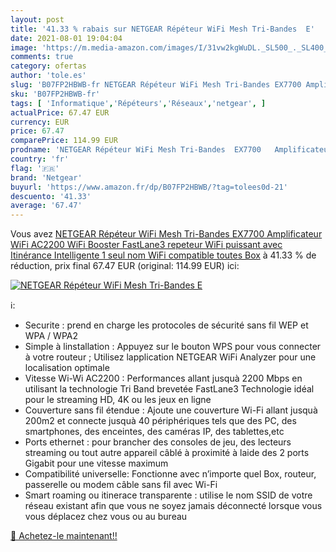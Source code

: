 ```yaml
---
layout: post
title: '41.33 % rabais sur NETGEAR Répéteur WiFi Mesh Tri-Bandes  E'
date: 2021-08-01 19:04:04
image: 'https://m.media-amazon.com/images/I/31vw2kgWuDL._SL500_._SL400_.jpg'
comments: true
category: ofertas
author: 'tole.es'
slug: 'B07FP2HBWB-fr NETGEAR Répéteur WiFi Mesh Tri-Bandes EX7700 Amplificateur...'
sku: 'B07FP2HBWB-fr'
tags: [ 'Informatique','Répéteurs','Réseaux','netgear', ]
actualPrice: 67.47 EUR
currency: EUR
price: 67.47
comparePrice: 114.99 EUR
prodname: 'NETGEAR Répéteur WiFi Mesh Tri-Bandes  EX7700   Amplificateur WiFi AC2200  WiFi Booster  FastLane3  repeteur WiFi puissant avec Itinérance Intelligente  1 seul nom WiFi  compatible toutes Box'
country: 'fr'
flag: '🇫🇷'
brand: 'Netgear'
buyurl: 'https://www.amazon.fr/dp/B07FP2HBWB/?tag=tolees0d-21'
descuento: '41.33'
average: '67.47'
---
```


Vous avez [NETGEAR Répéteur WiFi Mesh Tri-Bandes  EX7700   Amplificateur WiFi AC2200  WiFi Booster  FastLane3  repeteur WiFi puissant avec Itinérance Intelligente  1 seul nom WiFi  compatible toutes Box](https://www.amazon.fr/dp/B07FP2HBWB/?tag=tolees0d-21)  à  41.33 % de réduction, prix final  67.47 EUR (original: 114.99 EUR) ici:

[![NETGEAR Répéteur WiFi Mesh Tri-Bandes  E](https://m.media-amazon.com/images/I/31vw2kgWuDL._SL500_._SL400_.jpg)](https://www.amazon.fr/dp/B07FP2HBWB/?tag=tolees0d-21)

ℹ️:

- Securite : prend en charge les protocoles de sécurité sans fil WEP et WPA / WPA2
- Simple à linstallation : Appuyez sur le bouton WPS pour vous connecter à votre routeur ; Utilisez lapplication NETGEAR WiFi Analyzer pour une localisation optimale
- Vitesse Wi-Wi AC2200 : Performances allant jusquà 2200 Mbps en utilisant la technologie Tri Band brevetée FastLane3 Technologie idéal pour le streaming HD, 4K ou les jeux en ligne
- Couverture sans fil étendue : Ajoute une couverture Wi-Fi allant jusquà 200m2 et connecte jusquà 40 périphériques tels que des PC, des smartphones, des enceintes, des caméras IP, des tablettes,etc
- Ports ethernet : pour brancher des consoles de jeu, des lecteurs streaming ou tout autre appareil câblé à proximité à laide des 2 ports Gigabit pour une vitesse maximum
- Compatibilité universelle: Fonctionne avec n’importe quel Box, routeur, passerelle ou modem câble sans fil avec Wi-Fi
- Smart roaming ou itinerace transparente : utilise le nom SSID de votre réseau existant afin que vous ne soyez jamais déconnecté lorsque vous vous déplacez chez vous ou au bureau

[🛒 Achetez-le maintenant!!](https://www.amazon.fr/dp/B07FP2HBWB/?tag=tolees0d-21)

